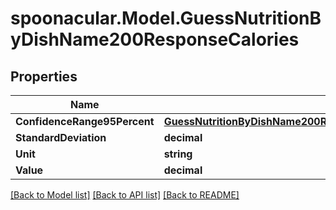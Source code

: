 # spoonacular.Model.GuessNutritionByDishName200ResponseCalories

## Properties

Name | Type | Description | Notes
------------ | ------------- | ------------- | -------------
**ConfidenceRange95Percent** | [**GuessNutritionByDishName200ResponseCaloriesConfidenceRange95Percent**](GuessNutritionByDishName200ResponseCaloriesConfidenceRange95Percent.md) |  | 
**StandardDeviation** | **decimal** |  | 
**Unit** | **string** |  | 
**Value** | **decimal** |  | 

[[Back to Model list]](../README.md#documentation-for-models) [[Back to API list]](../README.md#documentation-for-api-endpoints) [[Back to README]](../README.md)

